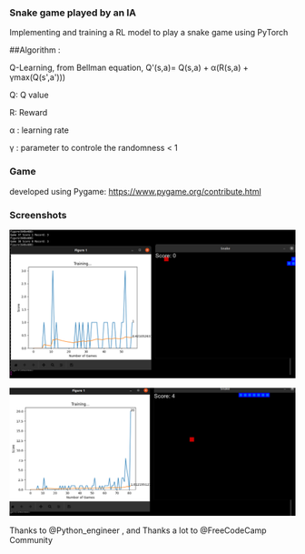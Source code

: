 ### Snake game played by an IA

Implementing and training a RL model to play a snake game using PyTorch

##Algorithm :

Q-Learning, from Bellman equation, Q'(s,a)= Q(s,a) + &alpha;(R(s,a) + &gamma;max(Q(s',a')))

Q: Q value

R: Reward

&alpha; : learning rate

&gamma; : parameter to controle the randomness < 1

### Game

developed using Pygame: https://www.pygame.org/contribute.html


### Screenshots
![alt image 1](https://github.com/Abdoelabassi/RL-snake_game/blob/main/screenshots/s1.png?raw=true)

![alt image 2](https://github.com/Abdoelabassi/RL-snake_game/blob/main/screenshots/S2.png?raw=true)


Thanks to  @Python_engineer , and Thanks a lot to  @FreeCodeCamp Community
